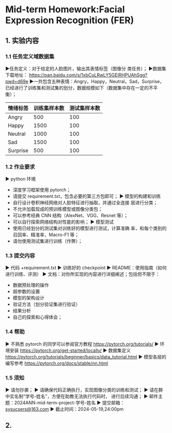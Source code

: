 # Mid-term Homework:Facial Expression Recognition (FER)
## 1. 实验内容
### 1.1 任务定义域数据集
▶任务定义：对于给定的人脸图片，输出其表情标签（图像分
类任务）；
▶数据集下载地址：
https://pan.baidu.com/s/1xbCuLRwLY5GEIRHPUAhSgg?pwd=d69e
▶一共包含五种表情：Angry，Happy，Neutral，Sad，Surprise，已经进行了训练集和测试集的划分，数据规模如下（数据集中存在一定的不平衡）；


| 情绪标签 | 训练集样本数 | 测试集样本数 |
|----------|--------------|--------------|
| Angry    | 500          | 100          |
| Happy    | 1500         | 100          |
| Neutral  | 1000         | 100          |
| Sad      | 1500         | 100          |
| Surprise | 500          | 100          |

### 1.2 作业要求
▶ python 环境
- 深度学习框架使用 pytorch；
- 请提交 requirement.txt，包含必要的第三方包即可；
▶ 模型的构建和训练
- 自行设计卷积神经网络对人脸特征进行抽取，并通过全连接
层进行分类；
- 不允许加载现成的预训练模型或图像分类包；
- 可以参考经典 CNN 结构（AlexNet、VGG、Resnet 等）；
- 可以自行探索网络结构对性能的影响；
▶ 模型测试
- 使用已经划分的测试集对训练好的模型进行测试，计算准确
率，和每个类别的召回率、精准率，Macro-F1 等；
- 请勿使用测试集进行训练（作弊）；

### 1.3 提交内容
▶ 代码 +requirement.txt
▶ 训练好的 checkpoint
▶ README：使用指南（如何进行训练、评测）
▶ 文档：对你所实现的内容进行详细阐述；包括但不限于：
- 数据预处理的操作
- 超参数的设置
- 模型的架构设计
- 验证方法（划分验证集进行验证）
- 结果分析
- 自己的探索和心得体会；


### 1.4 帮助
▶ 不熟悉 pytorch 的同学可以参阅官方教程
https://pytorch.org/tutorials/
▶ 环境安装
https://pytorch.org/get-started/locally/
▶ 数据集定义
https://pytorch.org/tutorials/beginner/basics/data_tutorial.html
▶ 模型各层的编写参考
https://pytorch.org/docs/stable/nn.html

### 1.5 须知
▶ 请勿抄袭；
▶ 请确保代码正确执行，实现图像分类的训练和测试；
▶ 请在群中实名制“学号-姓名”，方便在助教无法执行代码时，
进行后续沟通；
▶ 邮件主题：2024ANN-mid-term-project-学号-姓名
▶ 提交邮箱：sysucsers@163.com
▶ 截止时间：2024-05-19,24:00pm
## 2. 

